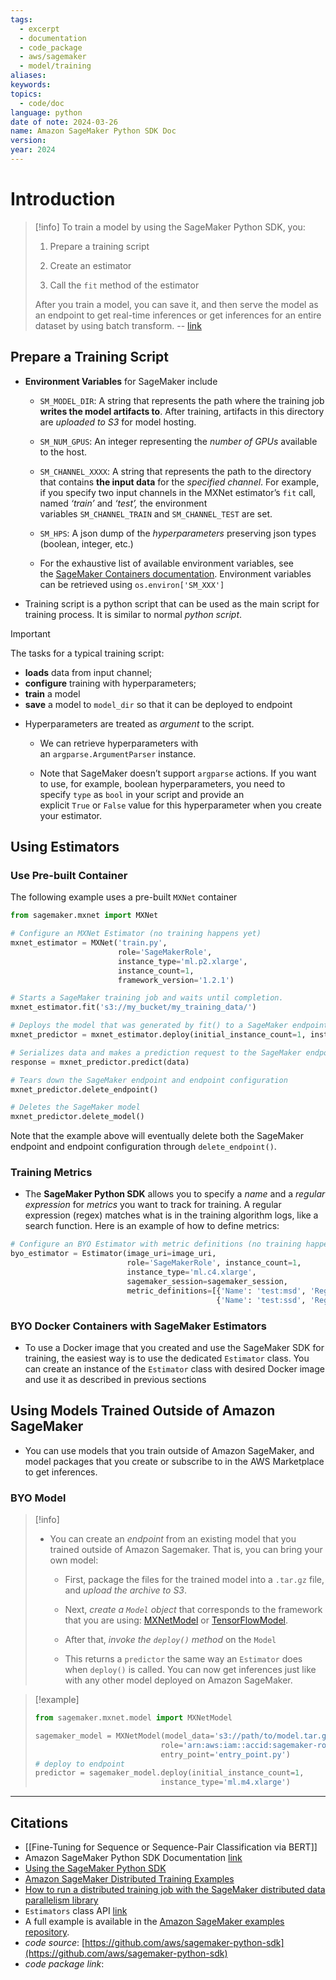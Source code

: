 ```yaml
---
tags:
  - excerpt
  - documentation
  - code_package
  - aws/sagemaker
  - model/training
aliases: 
keywords: 
topics:
  - code/doc
language: python
date of note: 2024-03-26
name: Amazon SageMaker Python SDK Doc
version: 
year: 2024
---
```

# Introduction

>[!info]
> To train a model by using the SageMaker Python SDK, you:
> 
> 1. Prepare a training script
>     
> 2. Create an estimator
>     
> 3. Call the `fit` method of the estimator
>     
> 
> After you train a model, you can save it, and then serve the model as an endpoint to get real-time inferences or get inferences for an entire dataset by using batch transform.
> -- [link](https://sagemaker.readthedocs.io/en/stable/overview.html#train-a-model-with-the-sagemaker-python-sdk)

## Prepare a Training Script

- **Environment Variables** for SageMaker include
  
	- `SM_MODEL_DIR`: A string that represents the path where the training job **writes the model artifacts to**. After training, artifacts in this directory are *uploaded to S3* for model hosting.
    
	- `SM_NUM_GPUS`: An integer representing the *number of GPUs* available to the host.
    
	- `SM_CHANNEL_XXXX`: A string that represents the path to the directory that contains **the input data** for the *specified channel*. For example, if you specify two input channels in the MXNet estimator’s `fit` call, named *‘train’* and *‘test’,* the environment variables `SM_CHANNEL_TRAIN` and `SM_CHANNEL_TEST` are set.
    
	- `SM_HPS`: A json dump of the *hyperparameters* preserving json types (boolean, integer, etc.)
	  
	- For the exhaustive list of available environment variables, see the [SageMaker Containers documentation](https://github.com/aws/sagemaker-containers#list-of-provided-environment-variables-by-sagemaker-containers). Environment variables can be retrieved using `os.environ['SM_XXX']`
	  
- Training script is a python script that can be used as the main script for training process. It is similar to normal *python script*. 

>[!important] 
>The tasks for a typical training script:
> - **loads** data from input channel;
> - **configure** training with hyperparameters;
> - **train** a model
> - **save** a model to `model_dir` so that it can be deployed to endpoint

- Hyperparameters are treated as *argument* to the script. 
	- We can retrieve hyperparameters with an `argparse.ArgumentParser` instance.
	  
	- Note that SageMaker doesn’t support `argparse` actions. If you want to use, for example, boolean hyperparameters, you need to specify `type` as `bool` in your script and provide an explicit `True` or `False` value for this hyperparameter when you create your estimator.

## Using Estimators

### Use Pre-built Container

The following example uses a pre-built `MXNet` container

```python
from sagemaker.mxnet import MXNet

# Configure an MXNet Estimator (no training happens yet)
mxnet_estimator = MXNet('train.py',
                        role='SageMakerRole',
                        instance_type='ml.p2.xlarge',
                        instance_count=1,
                        framework_version='1.2.1')

# Starts a SageMaker training job and waits until completion.
mxnet_estimator.fit('s3://my_bucket/my_training_data/')

# Deploys the model that was generated by fit() to a SageMaker endpoint
mxnet_predictor = mxnet_estimator.deploy(initial_instance_count=1, instance_type='ml.p2.xlarge')

# Serializes data and makes a prediction request to the SageMaker endpoint
response = mxnet_predictor.predict(data)

# Tears down the SageMaker endpoint and endpoint configuration
mxnet_predictor.delete_endpoint()

# Deletes the SageMaker model
mxnet_predictor.delete_model()
```

Note that the example above will eventually delete both the SageMaker endpoint and endpoint configuration through `delete_endpoint()`.

### Training Metrics

- The **SageMaker Python SDK** allows you to specify a *name* and a *regular expression* for *metrics* you want to track for training. A regular expression (regex) matches what is in the training algorithm logs, like a search function. Here is an example of how to define metrics:

```python
# Configure an BYO Estimator with metric definitions (no training happens yet)
byo_estimator = Estimator(image_uri=image_uri,
                          role='SageMakerRole', instance_count=1,
                          instance_type='ml.c4.xlarge',
                          sagemaker_session=sagemaker_session,
                          metric_definitions=[{'Name': 'test:msd', 'Regex': '#quality_metric: host=\S+, test msd <loss>=(\S+)'},
                                              {'Name': 'test:ssd', 'Regex': '#quality_metric: host=\S+, test ssd <loss>=(\S+)'}])
```

### BYO Docker Containers with SageMaker Estimators

- To use a Docker image that you created and use the SageMaker SDK for training, the easiest way is to use the dedicated `Estimator` class. You can create an instance of the `Estimator` class with desired Docker image and use it as described in previous sections

## Using Models Trained Outside of Amazon SageMaker

- You can use models that you train outside of Amazon SageMaker, and model packages that you create or subscribe to in the AWS Marketplace to get inferences.

### BYO Model

>[!info]
> - You can create an *endpoint* from an existing model that you trained outside of Amazon Sagemaker. That is, you can bring your own model:
> 
> 	- First, package the files for the trained model into a `.tar.gz` file, and *upload the archive to S3*.
> 	  
> 	- Next, *create a `Model` object* that corresponds to the framework that you are using: [MXNetModel](https://sagemaker.readthedocs.io/en/stable/sagemaker.mxnet.html#mxnet-model) or [TensorFlowModel](https://sagemaker.readthedocs.io/en/stable/sagemaker.tensorflow.html#tensorflow-model).
> 	  
> 	- After that, *invoke the `deploy()` method* on the `Model`
> 	- This returns a `predictor` the same way an `Estimator` does when `deploy()` is called. You can now get inferences just like with any other model deployed on Amazon SageMaker.

>[!example]  
>  ```python
> from sagemaker.mxnet.model import MXNetModel
> 
> sagemaker_model = MXNetModel(model_data='s3://path/to/model.tar.gz',
>                              role='arn:aws:iam::accid:sagemaker-role',
>                              entry_point='entry_point.py')
> # deploy to endpoint
> predictor = sagemaker_model.deploy(initial_instance_count=1,
>                              instance_type='ml.m4.xlarge')
> ```



----------
##  Citations


- [[Fine-Tuning for Sequence or Sequence-Pair Classification via BERT]]
- Amazon SageMaker Python SDK Documentation [link](https://sagemaker.readthedocs.io/en/stable/index.html)
- [Using the SageMaker Python SDK](https://sagemaker.readthedocs.io/en/stable/overview.html)
- [Amazon SageMaker Distributed Training Examples](https://sagemaker-examples.readthedocs.io/en/latest/training/distributed_training/index.html)
- [How to run a distributed training job with the SageMaker distributed data parallelism library](https://docs.aws.amazon.com/sagemaker/latest/dg/data-parallel-modify-sdp.html)
- `Estimators` class API [link](https://sagemaker.readthedocs.io/en/stable/api/training/estimators.html)
- A full example is available in the [Amazon SageMaker examples repository](https://github.com/awslabs/amazon-sagemaker-examples/tree/master/advanced_functionality/mxnet_mnist_byom).
- *code source*: [https://github.com/aws/sagemaker-python-sdk](https://github.com/aws/sagemaker-python-sdk)
- *code package link*: 




